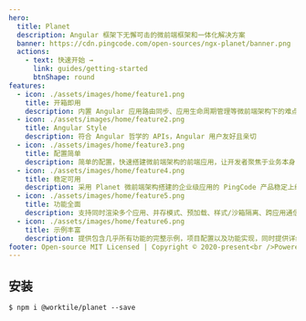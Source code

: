 ```yaml
---
hero:
  title: Planet
  description: Angular 框架下无懈可击的微前端框架和一体化解决方案
  banner: https://cdn.pingcode.com/open-sources/ngx-planet/banner.png
  actions:
    - text: 快速开始 →
      link: guides/getting-started
      btnShape: round
features:
  - icon: ./assets/images/home/feature1.png
    title: 开箱即用
    description: 内置 Angular 应用路由同步、应用生命周期管理等微前端架构下的难点解决方案
  - icon: ./assets/images/home/feature2.png
    title: Angular Style
    description: 符合 Angular 哲学的 APIs，Angular 用户友好且亲切
  - icon: ./assets/images/home/feature3.png
    title: 配置简单
    description: 简单的配置，快速搭建微前端架构的前端应用，让开发者聚焦于业务本身
  - icon: ./assets/images/home/feature4.png
    title: 稳定可用
    description: 采用 Planet 微前端架构搭建的企业级应用的 PingCode 产品稳定上线多年，满足复杂交互的业务系统
  - icon: ./assets/images/home/feature5.png
    title: 功能全面
    description: 支持同时渲染多个应用、并存模式、预加载、样式/沙箱隔离、跨应用通信和组件渲染等高级功能
  - icon: ./assets/images/home/feature6.png
    title: 示例丰富
    description: 提供包含几乎所有功能的完整示例，项目配置以及功能实现，同时提供详细的文档介绍所有特性
footer: Open-source MIT Licensed | Copyright © 2020-present<br />Powered by PingCode
---
```


## 安装

```
$ npm i @worktile/planet --save
```

